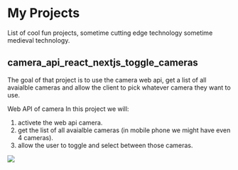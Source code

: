 # My Projects

List of cool fun projects, sometime cutting edge technology sometime medieval technology.

## camera_api_react_nextjs_toggle_cameras
The goal of that project is to use the camera web api, get a list of all avaialble cameras and allow the client to pick whatever camera they want to use.

Web API of camera 
In this project we will:
1. activete the web api camera.
2. get the list of all avaialble cameras (in mobile phone we might have even 4 cameras).
3. allow the user to toggle and select between those cameras.


![](camera_api_react_nextjs_toggle_cameras_720p_m.gif)


